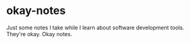 # okay-notes
Just some notes I take while I learn about software development tools. They're okay. Okay notes. 
